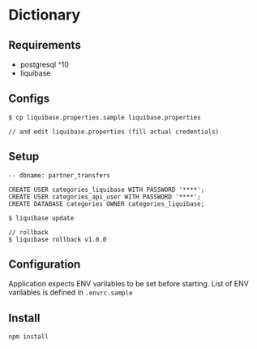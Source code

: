 # Dictionary

## Requirements

- postgresql ^10
- liquibase

## Configs
```shell
$ cp liquibase.properties.sample liquibase.properties

// and edit liquibase.properties (fill actual credentials)
```

## Setup

```shell
-- dbname: partner_transfers

CREATE USER categories_liquibase WITH PASSWORD '****';
CREATE USER categories_api_user WITH PASSWORD '****';
CREATE DATABASE categories OWNER categories_liquibase;
```

```shell
$ liquibase update

// rollback
$ liquibase rollback v1.0.0
```

## Configuration

Application expects ENV varilables to be set before starting.
List of ENV varilables is defined in `.envrc.sample`

## Install

```
npm install
```

